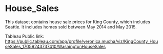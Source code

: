# House_Sales

This dataset contains house sale prices for King County, which includes Seattle. It includes homes sold between May 2014 and May 2015.

Tableau Public link: https://public.tableau.com/app/profile/veronica.mucha/viz/KingCounty_HouseSales_17059243737410/WashingtonHouseSales

